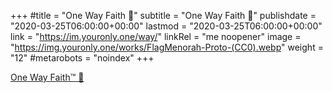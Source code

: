 +++
#title = "One Way Faith 🛐"
subtitle = "One Way Faith 🛐"
publishdate = "2020-03-25T06:00:00+00:00"
lastmod = "2020-03-25T06:00:00+00:00"
link = "https://im.youronly.one/way/"
linkRel = "me noopener"
image = "https://img.youronly.one/works/FlagMenorah-Proto-(CC0).webp"
weight = "12"
#metarobots = "noindex"
+++

[One Way Faith™ 🛐](https://im.youronly.one/way/ "One Way Faith™ 🛐")
